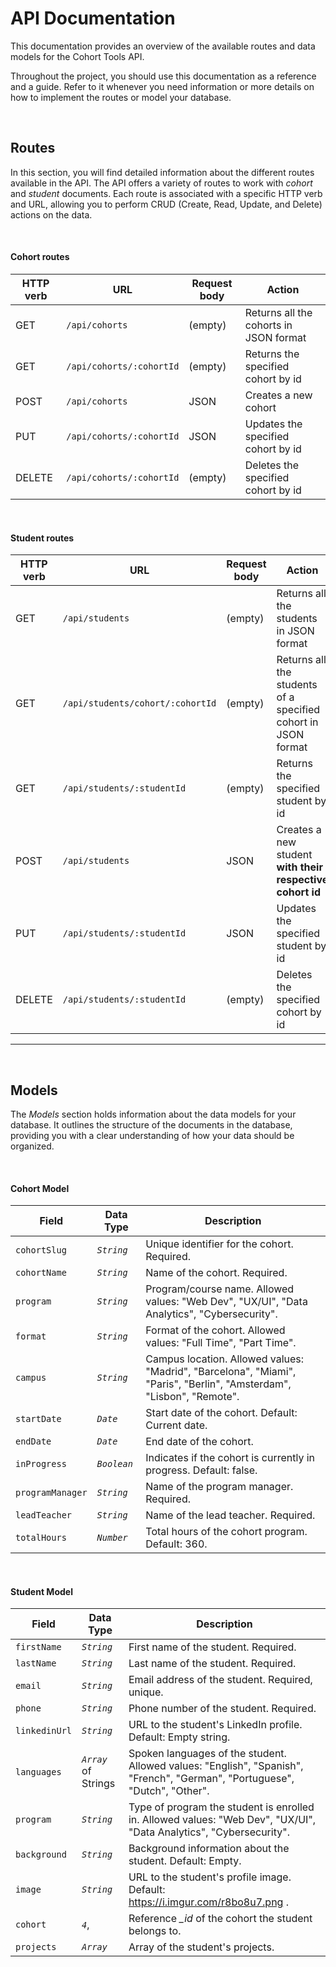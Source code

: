# API Documentation

This documentation provides an overview of the available routes and data models for the Cohort Tools API.

Throughout the project, you should use this documentation as a reference and a guide. Refer to it whenever you need information or more details on how to implement the routes or model your database.

<br>

## Routes

In this section, you will find detailed information about the different routes available in the API.
The API offers a variety of routes to work with *cohort* and *student* documents. Each route is associated with a specific HTTP verb and URL, allowing you to perform CRUD (Create, Read, Update, and Delete) actions on the data.

<br>

#### Cohort routes

| HTTP verb | URL                        | Request body | Action                                 |
| --------- | -------------------------- | ------------ | -------------------------------------- |
| GET       | `/api/cohorts`             | (empty)      | Returns all the cohorts in JSON format |
| GET       | `/api/cohorts/:cohortId`   | (empty)      | Returns the specified cohort by id     |
| POST      | `/api/cohorts`             | JSON         | Creates a new cohort                   |
| PUT       | `/api/cohorts/:cohortId`   | JSON         | Updates the specified cohort by id     |
| DELETE    | `/api/cohorts/:cohortId`   | (empty)      | Deletes the specified cohort by id     |


<br>

#### Student routes

| HTTP verb | URL                               | Request body | Action                                                         |
| --------- | --------------------------------- | ------------ | -------------------------------------------------------------- |
| GET       | `/api/students`                   | (empty)      | Returns all the students in JSON format                        |
| GET       | `/api/students/cohort/:cohortId`  | (empty)      | Returns all the students of a specified cohort in JSON format  |
| GET       | `/api/students/:studentId`        | (empty)      | Returns the specified student by id                            |
| POST      | `/api/students`                   | JSON         | Creates a new student **with their respective cohort id**      |
| PUT       | `/api/students/:studentId`        | JSON         | Updates the specified student by id                            |
| DELETE    | `/api/students/:studentId`        | (empty)      | Deletes the specified cohort by id                             |


<hr>

<br>

## Models

The *Models* section holds information about the data models for your database. It outlines the structure of the documents in the database, providing you with a clear understanding of how your data should be organized.

<br>

#### Cohort Model

| Field          | Data Type        | Description                                 |
|----------------|------------------|---------------------------------------------|
| `cohortSlug`     | *`String`*           | Unique identifier for the cohort. Required. |
| `cohortName`     | *`String`*           | Name of the cohort. Required.              |
| `program`        | *`String`*           | Program/course name. Allowed values: "Web Dev", "UX/UI", "Data Analytics", "Cybersecurity". |
| `format`         | *`String`*           | Format of the cohort. Allowed values: "Full Time", "Part Time". |
| `campus`         | *`String`*           | Campus location. Allowed values: "Madrid", "Barcelona", "Miami", "Paris", "Berlin", "Amsterdam", "Lisbon", "Remote". |
| `startDate`      | *`Date`*             | Start date of the cohort. Default: Current date. |
| `endDate`        | *`Date`*             | End date of the cohort.                     |
| `inProgress`     | *`Boolean`*          | Indicates if the cohort is currently in progress. Default: false. |
| `programManager` | *`String`*           | Name of the program manager. Required.      |
| `leadTeacher`    | *`String`*           | Name of the lead teacher. Required.         |
| `totalHours`     | *`Number`*           | Total hours of the cohort program. Default: 360. |


<br>

#### Student Model

| Field        | Data Type                            | Description                                  |
|--------------|--------------------------------------|----------------------------------------------|
| `firstName`    | *`String`*                               | First name of the student. Required.        |
| `lastName`     | *`String`*                               | Last name of the student. Required.         |
| `email`        | *`String`*                               | Email address of the student. Required, unique. |
| `phone`        | *`String`*                               | Phone number of the student. Required.      |
| `linkedinUrl`  | *`String`*                               | URL to the student's LinkedIn profile. Default: Empty string. |
| `languages`    | *`Array`* of Strings                     | Spoken languages of the student. Allowed values: "English", "Spanish", "French", "German", "Portuguese", "Dutch", "Other". |
| `program`      | *`String`*                               | Type of program the student is enrolled in. Allowed values: "Web Dev", "UX/UI", "Data Analytics", "Cybersecurity". |
| `background`   | *`String`*                               | Background information about the student. Default: Empty. |
| `image`        | *`String`*                               | URL to the student's profile image. Default: https://i.imgur.com/r8bo8u7.png . |
| `cohort`       | *`4`*,                            | Reference *_id* of the cohort the student belongs to. |
| `projects`     | *`Array`*                                | Array of the student's projects.   |


<br>

